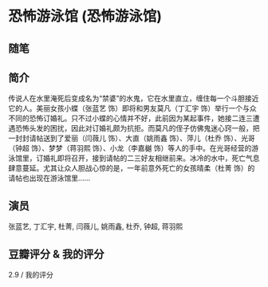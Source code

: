 # 恐怖游泳馆 (恐怖游泳馆)

## 随笔

## 简介

传说人在水里淹死后变成名为“禁婆”的水鬼，它在水里直立，缠住每一个斗胆接近它的人。美丽女孩小蝶（张蓝艺 饰）即将和男友莫凡（丁汇宇 饰）举行一个与众不同的恐怖订婚礼。只不过小蝶的心情并不好，此前因为某起事件，她接二连三遭遇恐怖头发的困扰，因此对订婚礼颇为抗拒。而莫凡的侄子仿佛鬼迷心窍一般，把一封封请帖送到了爱丽（闫薇儿 饰）、大直（姚雨鑫 饰）、萍儿（杜乔 饰）、光哥（钟超 饰）、梦梦（蒋羽熙 饰）、小龙（李嘉樾 饰）等人的手中。在光哥经营的游泳馆里，订婚礼即将召开，接到请帖的二三好友相继前来。冰冷的水中，死亡气息肆意蔓延。尤其让众人胆战心惊的是，一年前意外死亡的女孩晴柔（杜菁 饰）的请帖也出现在游泳馆里……

## 演员

张蓝艺, 丁汇宇, 杜菁, 闫薇儿, 姚雨鑫, 杜乔, 钟超, 蒋羽熙

## 豆瓣评分 & 我的评分

2.9 / 我的评分
